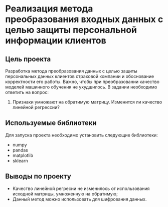 # Реализация метода преобразования входных данных с целью защиты персональной информации клиентов

## Цель проекта
Разработка метода преобразования данных с целью защиты персональных данных клиентов страховой компании и обоснование корректности его работы. 
Важно, чтобы при преобразовании качество моделей машинного обучения не ухудшилось.
В задании необходимо ответить на вопрос:
1. Признаки умножают на обратимую матрицу. Изменится ли качество линейной регрессии?

## Используемые библиотеки
Для запуска проекта необходимо установить следующие библиотеки:
- numpy
- pandas
- matplotlib
- sklearn

## Выводы по проекту
* Качество линейной регресии не изменилось от использования исходной матрицы, умноженную на обратимую;
* Данный метод можно использовать для шифрования данных.
